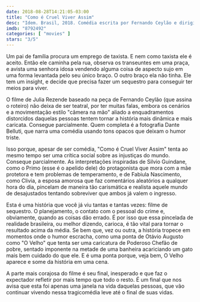 ```yaml
---
date: 2018-08-28T14:21:05-03:00
title: "Como é Cruel Viver Assim"
desc: "Idem. Brasil, 2018. Comédia escrita por Fernando Ceylão e dirigida por Julia Rezende. Com Silvio Guindane, Débora Lamm, Fabiula Nascimento."
imdb: "8792492"
categories: [ "movies" ]
stars: "3/5"
---
```

Um pai de família procura um emprego de taxista. E nem como taxista ele é aceito. Então ele caminha pela rua, observa os transeuntes em uma praça, e avista uma senhora idosa vendendo alguma coisa de aspecto sujo em uma forma levantada pelo seu único braço. O outro braço ela não tinha. Ele tem um insight, e decide que precisa fazer um sequestro para conseguir ter meios para viver.

O filme de Julia Rezende baseado na peça de Fernando Ceylão (que assina o roteiro) não deixa de ser teatral, por ter muitas falas, embora os cenários e a movimentação estilo "câmera na mão" aliado a enquadramentos distorcidos daquelas pessoas tentem tornar a história mais dinâmica e mais caricata. Consegue parcialmente. Quem completa é a fotografia Dante Belluti, que narra uma comédia usando tons opacos que deixam o humor triste.

Isso porque, apesar de ser comédia, "Como é Cruel Viver Assim" tenta ao mesmo tempo ser uma crítica social sobre as injustiças do mundo. Conseque parcialmente. As interpretações inspiradas de Silvio Guindane, como o Primo (esse é o apelido dele) do protagonista que mora com a mãe protetora e tem problemas de temperamento, e de Fabiula Nascimento, como Clivia, a esposa amorosa que faz comentários aleatórios a qualquer hora do dia, pincelam de maneira tão carismática e realista aquele mundo de desajustados tentando sobreviver que ambos já valem o ingresso.

Esta é uma história que você já viu tantas e tantas vezes: filme de sequestro. O planejamento, o contato com o pessoal do crime e, obviamente, quando as coisas dão errado. É por isso que essa pincelada de realidade brasileira, ou melhor dizendo, carioca, é tão vital para tornar o resultado acima da média. Se bem que, vez ou outra, a história tropece em momentos onde o humor escracha, como uma ponta de Otávio Augusto como "O Velho" que tenta ser uma caricatura de Poderoso Chefão de pobre, sentado imponente na metade de uma banheira acariciando um gato mais bem cuidado do que ele. E é uma ponta porque, veja bem, O Velho aparece e some da história em uma cena.

A parte mais corajosa do filme é seu final, inesperado e que faz o expectador refletir por mais tempo que todo o resto. É um final que nos avisa que esta foi apenas uma janela na vida daquelas pessoas, que vão continuar vivendo nessa tragicomédia leve até o final de suas vidas.
